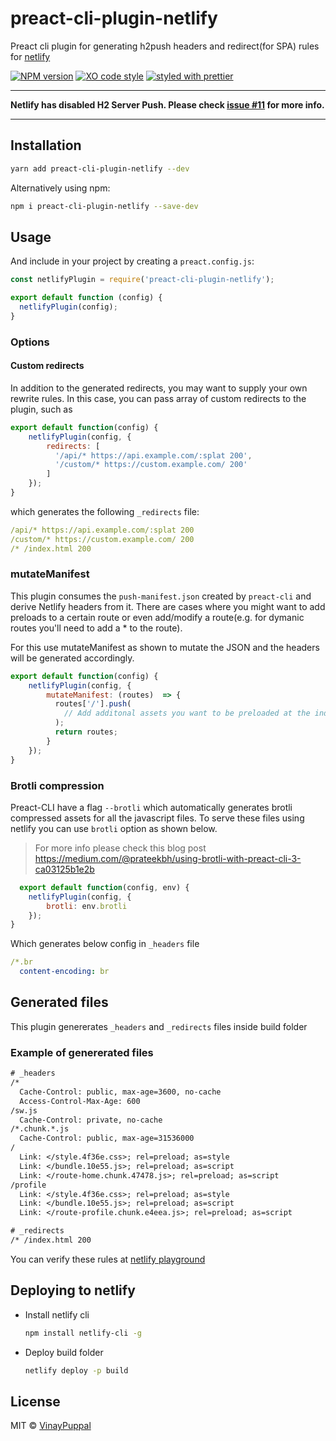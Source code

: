 # preact-cli-plugin-netlify

Preact cli plugin for generating h2push headers and redirect(for SPA) rules for [netlify](https://www.netlify.com/)

[![NPM version](https://img.shields.io/npm/v/preact-cli-plugin-netlify.svg)](https://www.npmjs.com/package/preact-cli-plugin-netlify)
[![XO code style](https://img.shields.io/badge/code_style-XO-5ed9c7.svg)](https://github.com/sindresorhus/xo)
[![styled with prettier](https://img.shields.io/badge/styled_with-prettier-ff69b4.svg)](https://github.com/prettier/prettier)

---

**Netlify has disabled H2 Server Push. Please check [issue #11](https://github.com/vinaypuppal/preact-cli-plugin-netlify/issues/11) for more info.**

---

## Installation

```bash
yarn add preact-cli-plugin-netlify --dev
```

Alternatively using npm:

```bash
npm i preact-cli-plugin-netlify --save-dev
```

## Usage

And include in your project by creating a `preact.config.js`:

```js
const netlifyPlugin = require('preact-cli-plugin-netlify');

export default function (config) {
  netlifyPlugin(config);
}
```

### Options

#### Custom redirects

In addition to the generated redirects, you may want to supply your
own rewrite rules. In this case, you can pass array of custom redirects to the plugin, such as

```js
export default function(config) {
    netlifyPlugin(config, {
        redirects: [
          '/api/* https://api.example.com/:splat 200',
          '/custom/* https://custom.example.com/ 200'
        ]
    });
}
```

which generates the following `_redirects` file:

```yml
/api/* https://api.example.com/:splat 200
/custom/* https://custom.example.com/ 200
/* /index.html 200
```

### mutateManifest
This plugin consumes the `push-manifest.json` created by `preact-cli` and derive Netlify headers from it.
There are cases where you might want to add preloads to a certain route or even add/modify a route(e.g. for dymanic routes you'll need to add a * to the route).

For this use mutateManifest as shown to mutate the JSON and the headers will be generated accordingly.

```js
export default function(config) {
    netlifyPlugin(config, {
        mutateManifest: (routes)  => {
          routes['/'].push(
            // Add additonal assets you want to be preloaded at the index route
          );
          return routes;
        }
    });
}
```
### Brotli compression

Preact-CLI have a flag `--brotli` which automatically generates brotli compressed assets for all the javascript files. To serve these files using netlify you can use `brotli` option as shown below.
> For more info please check this blog post https://medium.com/@prateekbh/using-brotli-with-preact-cli-3-ca03125b1e2b

```js
  export default function(config, env) {
    netlifyPlugin(config, {
        brotli: env.brotli
    });
}
```

Which generates below config in `_headers` file

```yml
/*.br
  content-encoding: br
```

## Generated files

This plugin genererates `_headers` and `_redirects` files inside build folder

### Example of genererated files

```txt
# _headers
/*
  Cache-Control: public, max-age=3600, no-cache
  Access-Control-Max-Age: 600
/sw.js
  Cache-Control: private, no-cache
/*.chunk.*.js
  Cache-Control: public, max-age=31536000
/
  Link: </style.4f36e.css>; rel=preload; as=style
  Link: </bundle.10e55.js>; rel=preload; as=script
  Link: </route-home.chunk.47478.js>; rel=preload; as=script
/profile
  Link: </style.4f36e.css>; rel=preload; as=style
  Link: </bundle.10e55.js>; rel=preload; as=script
  Link: </route-profile.chunk.e4eea.js>; rel=preload; as=script
```

```txt
# _redirects
/* /index.html 200
```

You can verify these rules at [netlify playground](https://play.netlify.com/)

## Deploying to netlify

- Install netlify cli
  ```bash
  npm install netlify-cli -g
  ```
- Deploy build folder
  ```bash
  netlify deploy -p build
  ```

## License

MIT © [VinayPuppal](https://www.vinaypuppal.com)
